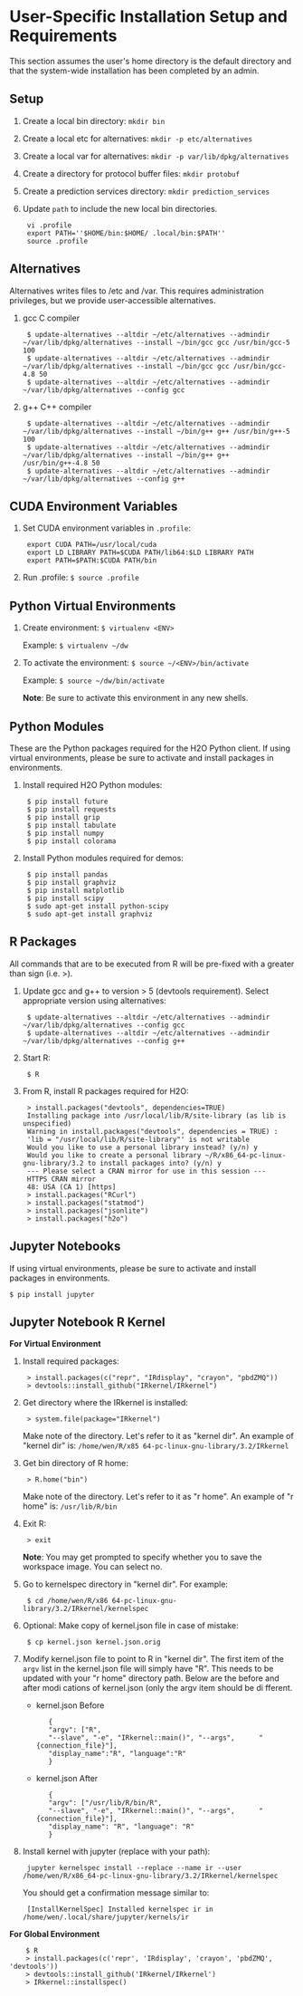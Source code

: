 # User-Specific Installation Setup and Requirements

This section assumes the user's home directory is the default directory and that the system-wide installation has been completed by an admin. 

## Setup

1. Create a local bin directory: ``mkdir bin``

2. Create a local etc for alternatives: ``mkdir -p etc/alternatives``
		
3. Create a local var for alternatives: ``mkdir -p var/lib/dpkg/alternatives``
		
4. Create a directory for protocol buffer files: ``mkdir protobuf``

5. Create a prediction services directory: ``mkdir prediction_services``

6. Update ``path`` to include the new local bin directories.

		vi .profile
		export PATH=''$HOME/bin:$HOME/ .local/bin:$PATH''
		source .profile
		
## Alternatives

Alternatives writes files to /etc and /var. This requires administration privileges, but we provide user-accessible alternatives.

1. gcc C compiler

		$ update-alternatives --altdir ~/etc/alternatives --admindir ~/var/lib/dpkg/alternatives --install ~/bin/gcc gcc /usr/bin/gcc-5 100
		$ update-alternatives --altdir ~/etc/alternatives --admindir ~/var/lib/dpkg/alternatives --install ~/bin/gcc gcc /usr/bin/gcc-4.8 50
		$ update-alternatives --altdir ~/etc/alternatives --admindir ~/var/lib/dpkg/alternatives --config gcc

2. g++ C++ compiler

		$ update-alternatives --altdir ~/etc/alternatives --admindir ~/var/lib/dpkg/alternatives --install ~/bin/g++ g++ /usr/bin/g++-5 100
		$ update-alternatives --altdir ~/etc/alternatives --admindir ~/var/lib/dpkg/alternatives --install ~/bin/g++ g++ /usr/bin/g++-4.8 50
		$ update-alternatives --altdir ~/etc/alternatives --admindir ~/var/lib/dpkg/alternatives --config g++

## CUDA Environment Variables

1. Set CUDA environment variables in ``.profile``:

		export CUDA PATH=/usr/local/cuda
		export LD LIBRARY PATH=$CUDA PATH/lib64:$LD LIBRARY PATH
		export PATH=$PATH:$CUDA PATH/bin

2. Run .profile: ``$ source .profile``

## Python Virtual Environments

1. Create environment: ``$ virtualenv <ENV>``
	
	Example: ``$ virtualenv ~/dw``

2. To activate the environment: ``$ source ~/<ENV>/bin/activate``
	
	Example: ``$ source ~/dw/bin/activate``

	**Note**: Be sure to activate this environment in any new shells.
	
## Python Modules

These are the Python packages required for the H2O Python client. If using virtual environments, please be sure to activate and install packages in environments. 

1. Install required H2O Python modules:

		$ pip install future
		$ pip install requests
		$ pip install grip
		$ pip install tabulate
		$ pip install numpy
		$ pip install colorama

2. Install Python modules required for demos:

		$ pip install pandas
		$ pip install graphviz
		$ pip install matplotlib
		$ pip install scipy
		$ sudo apt-get install python-scipy
		$ sudo apt-get install graphviz

## R Packages

All commands that are to be executed from R will be pre-fixed with a greater than sign (i.e. >).

1. Update gcc and g++ to version > 5 (devtools requirement). Select appropriate version using alternatives:

		$ update-alternatives --altdir ~/etc/alternatives --admindir ~/var/lib/dpkg/alternatives --config gcc
		$ update-alternatives --altdir ~/etc/alternatives --admindir ~/var/lib/dpkg/alternatives --config g++

2. Start R:

		$ R		

3. From R, install R packages required for H2O:

		> install.packages("devtools", dependencies=TRUE)
		Installing package into /usr/local/lib/R/site-library (as lib is unspecified)
		Warning in install.packages("devtools", dependencies = TRUE) :
		'lib = "/usr/local/lib/R/site-library"' is not writable
		Would you like to use a personal library instead? (y/n) y
		Would you like to create a personal library ~/R/x86_64-pc-linux-gnu-library/3.2 to install packages into? (y/n) y
		--- Please select a CRAN mirror for use in this session ---
		HTTPS CRAN mirror
		48: USA (CA 1) [https]
		> install.packages("RCurl")
		> install.packages("statmod")
		> install.packages("jsonlite")
		> install.packages("h2o")
		
## Jupyter Notebooks

If using virtual environments, please be sure to activate  and install packages in environments. 

	$ pip install jupyter

## Jupyter Notebook R Kernel

**For Virtual Environment**

1. Install required packages:

		> install.packages(c("repr", "IRdisplay", "crayon", "pbdZMQ"))
		> devtools::install_github("IRkernel/IRkernel")

2. Get directory where the IRkernel is installed: 

		> system.file(package="IRkernel")

	Make note of the directory. Let's refer to it as "kernel dir". An example of "kernel dir" is: ``/home/wen/R/x85 64-pc-linux-gnu-library/3.2/IRkernel``

3. Get bin directory of R home: 

		> R.home("bin")

	Make note of the directory. Let's refer to it as "r home". An example of "r home" is: ``/usr/lib/R/bin``

4. Exit R: 

		> exit

	**Note**: You may get prompted to specify whether you to save the workspace image. You can select no.
	
5. Go to kernelspec directory in "kernel dir". For example: 

		$ cd /home/wen/R/x86 64-pc-linux-gnu-library/3.2/IRkernel/kernelspec

6. Optional: Make copy of kernel.json file in case of mistake: 

		$ cp kernel.json kernel.json.orig

7. Modify kernel.json file to point to R in "kernel dir". The first item of the ``argv`` list in the kernel.json file will simply have "R". This needs to be updated with your "r home" directory path. Below are the before and after modi cations of kernel.json (only the argv item should be di fferent. 

   - kernel.json Before

			{
			"argv": ["R",
			"--slave", "-e", "IRkernel::main()", "--args", 		"{connection_file}"],
			"display_name":"R", "language":"R"
			}

   - kernel.json After

			{
			"argv": ["/usr/lib/R/bin/R",
			"--slave", "-e", "IRkernel::main()", "--args", 		"{connection_file}"],
			"display_name": "R", "language": "R"
			}

8. Install kernel with jupyter (replace with your path):

		jupyter kernelspec install --replace --name ir --user /home/wen/R/x86_64-pc-linux-gnu-library/3.2/IRkernel/kernelspec
		
   You should get a confirmation message similar to:

		[InstallKernelSpec] Installed kernelspec ir in /home/wen/.local/share/jupyter/kernels/ir
		
**For Global Environment**

		$ R
		> install.packages(c('repr', 'IRdisplay', 'crayon', 'pbdZMQ', 'devtools'))
		> devtools::install_github('IRkernel/IRkernel')
		> IRkernel::installspec()
